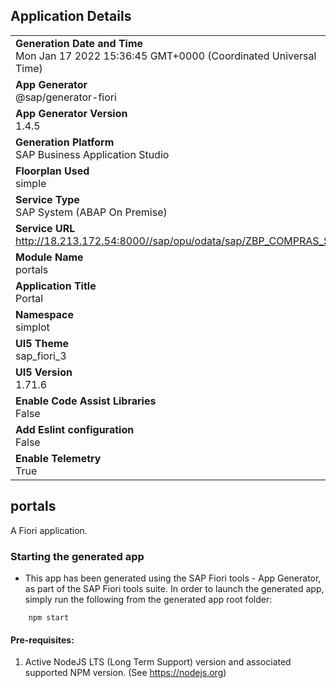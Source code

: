 ## Application Details
|               |
| ------------- |
|**Generation Date and Time**<br>Mon Jan 17 2022 15:36:45 GMT+0000 (Coordinated Universal Time)|
|**App Generator**<br>@sap/generator-fiori|
|**App Generator Version**<br>1.4.5|
|**Generation Platform**<br>SAP Business Application Studio|
|**Floorplan Used**<br>simple|
|**Service Type**<br>SAP System (ABAP On Premise)|
|**Service URL**<br>http://18.213.172.54:8000//sap/opu/odata/sap/ZBP_COMPRAS_SRV
|**Module Name**<br>portals|
|**Application Title**<br>Portal|
|**Namespace**<br>simplot|
|**UI5 Theme**<br>sap_fiori_3|
|**UI5 Version**<br>1.71.6|
|**Enable Code Assist Libraries**<br>False|
|**Add Eslint configuration**<br>False|
|**Enable Telemetry**<br>True|

## portals

A Fiori application.

### Starting the generated app

-   This app has been generated using the SAP Fiori tools - App Generator, as part of the SAP Fiori tools suite.  In order to launch the generated app, simply run the following from the generated app root folder:

```
    npm start
```

#### Pre-requisites:

1. Active NodeJS LTS (Long Term Support) version and associated supported NPM version.  (See https://nodejs.org)


